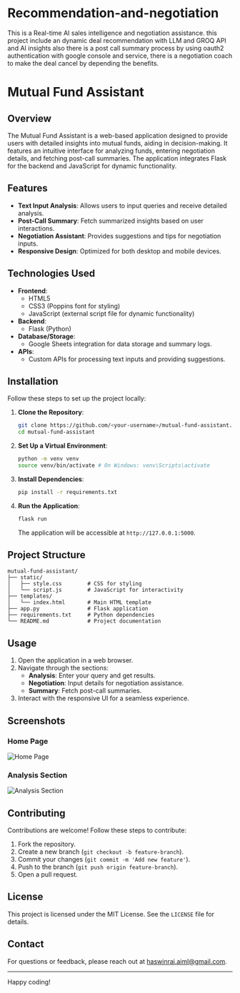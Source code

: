 # Recommendation-and-negotiation
This is a Real-time AI sales intelligence and negotiation assistance. this project include an dynamic deal recommendation with LLM and GROQ API and AI insights also there is a post call summary process by using oauth2 authentication with google console and service, there is a negotiation coach to make the deal cancel by depending the benefits.
# Mutual Fund Assistant

## Overview
The Mutual Fund Assistant is a web-based application designed to provide users with detailed insights into mutual funds, aiding in decision-making. It features an intuitive interface for analyzing funds, entering negotiation details, and fetching post-call summaries. The application integrates Flask for the backend and JavaScript for dynamic functionality.

## Features
- **Text Input Analysis**: Allows users to input queries and receive detailed analysis.
- **Post-Call Summary**: Fetch summarized insights based on user interactions.
- **Negotiation Assistant**: Provides suggestions and tips for negotiation inputs.
- **Responsive Design**: Optimized for both desktop and mobile devices.

## Technologies Used
- **Frontend**:
  - HTML5
  - CSS3 (Poppins font for styling)
  - JavaScript (external script file for dynamic functionality)
- **Backend**:
  - Flask (Python)
- **Database/Storage**:
  - Google Sheets integration for data storage and summary logs.
- **APIs**:
  - Custom APIs for processing text inputs and providing suggestions.

## Installation
Follow these steps to set up the project locally:

1. **Clone the Repository**:
   ```bash
   git clone https://github.com/<your-username>/mutual-fund-assistant.git
   cd mutual-fund-assistant
   ```

2. **Set Up a Virtual Environment**:
   ```bash
   python -m venv venv
   source venv/bin/activate # On Windows: venv\Scripts\activate
   ```

3. **Install Dependencies**:
   ```bash
   pip install -r requirements.txt
   ```

4. **Run the Application**:
   ```bash
   flask run
   ```
   The application will be accessible at `http://127.0.0.1:5000`.

## Project Structure
```
mutual-fund-assistant/
├── static/
│   ├── style.css        # CSS for styling
│   └── script.js        # JavaScript for interactivity
├── templates/
│   └── index.html       # Main HTML template
├── app.py               # Flask application
├── requirements.txt     # Python dependencies
└── README.md            # Project documentation
```

## Usage
1. Open the application in a web browser.
2. Navigate through the sections:
   - **Analysis**: Enter your query and get results.
   - **Negotiation**: Input details for negotiation assistance.
   - **Summary**: Fetch post-call summaries.
3. Interact with the responsive UI for a seamless experience.

## Screenshots
### Home Page

![Home Page](https://via.placeholder.com/800x400?text=Home+Page)
### Analysis Section
![Analysis Section](https://via.placeholder.com/800x400?text=Analysis+Section)

## Contributing
Contributions are welcome! Follow these steps to contribute:
1. Fork the repository.
2. Create a new branch (`git checkout -b feature-branch`).
3. Commit your changes (`git commit -m 'Add new feature'`).
4. Push to the branch (`git push origin feature-branch`).
5. Open a pull request.

## License
This project is licensed under the MIT License. See the `LICENSE` file for details.

## Contact
For questions or feedback, please reach out at haswinraj.aiml@gmail.com.

---

Happy coding!

